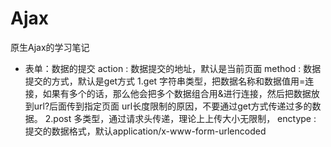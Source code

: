 # Ajax
原生Ajax的学习笔记
- 表单：数据的提交
action : 数据提交的地址，默认是当前页面
method : 数据提交的方式，默认是get方式
1.get 字符串类型，把数据名称和数据值用=连接，如果有多个的话，那么他会把多个数据组合用&进行连接，然后把数据放到url?后面传到指定页面
      url长度限制的原因，不要通过get方式传递过多的数据。
2.post 多类型，通过请求头传递，理论上上传大小无限制，
enctype : 提交的数据格式，默认application/x-www-form-urlencoded
